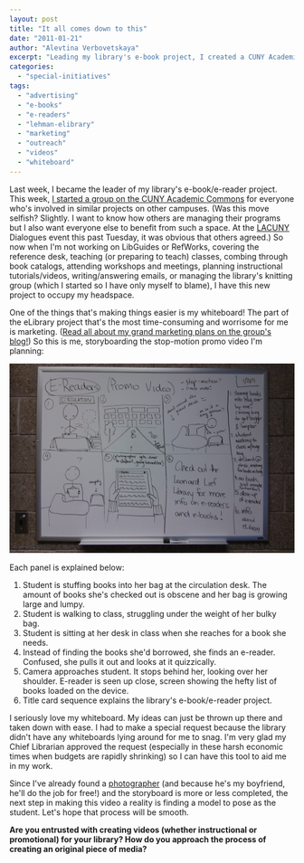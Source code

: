 ```yaml
---
layout: post
title: "It all comes down to this"
date: "2011-01-21"
author: "Alevtina Verbovetskaya"
excerpt: "Leading my library's e-book project, I created a CUNY Academic Commons group and used my beloved whiteboard to storyboard a stop-motion promo video about heavy textbooks vs e-readers."
categories: 
  - "special-initiatives"
tags: 
  - "advertising"
  - "e-books"
  - "e-readers"
  - "lehman-elibrary"
  - "marketing"
  - "outreach"
  - "videos"
  - "whiteboard"
---
```


Last week, I became the leader of my library's e-book/e-reader project. This week, [I started a group on the CUNY Academic Commons](https://commons.gc.cuny.edu/groups/e-books-in-the-libraries/) for everyone who's involved in similar projects on other campuses. (Was this move selfish? Slightly. I want to know how others are managing their programs but I also want everyone else to benefit from such a space. At the [LACUNY](https://www.lacuny.org/) Dialogues event this past Tuesday, it was obvious that others agreed.) So now when I'm not working on LibGuides or RefWorks, covering the reference desk, teaching (or preparing to teach) classes, combing through book catalogs, attending workshops and meetings, planning instructional tutorials/videos, writing/answering emails, or managing the library's knitting group (which I started so I have only myself to blame), I have this new project to occupy my headspace.

One of the things that's making things easier is my whiteboard! The part of the eLibrary project that's the most time-consuming and worrisome for me is marketing. ([Read all about my grand marketing plans on the group's blog!](https://ebooksinthelibraries.commons.gc.cuny.edu/2011/01/20/i-wasnt-looking-for-you-but-thank-you-for-finding-me/trackback/)) So this is me, storyboarding the stop-motion promo video I'm planning:

![Storyboard paneling on whiteboard](/assets/img/IMAG0340.jpg)

Each panel is explained below:

1. Student is stuffing books into her bag at the circulation desk. The amount of books she's checked out is obscene and her bag is growing large and lumpy.
2. Student is walking to class, struggling under the weight of her bulky bag.
3. Student is sitting at her desk in class when she reaches for a book she needs.
4. Instead of finding the books she'd borrowed, she finds an e-reader. Confused, she pulls it out and looks at it quizzically.
5. Camera approaches student. It stops behind her, looking over her shoulder. E-reader is seen up close, screen showing the hefty list of books loaded on the device.
6. Title card sequence explains the library's e-book/e-reader project.

I seriously love my whiteboard. My ideas can just be thrown up there and taken down with ease. I had to make a special request because the library didn't have any whiteboards lying around for me to snag. I'm very glad my Chief Librarian approved the request (especially in these harsh economic times when budgets are rapidly shrinking) so I can have this tool to aid me in my work.

Since I've already found a [photographer](https://www.flickr.com/vomitclaw/) (and because he's my boyfriend, he'll do the job for free!) and the storyboard is more or less completed, the next step in making this video a reality is finding a model to pose as the student. Let's hope that process will be smooth.

**Are you entrusted with creating videos (whether instructional or promotional) for your library? How do you approach the process of creating an original piece of media?**
